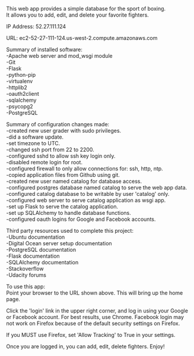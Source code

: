 This web app provides a simple database for the sport of boxing.  
It allows you to add, edit, and delete your favorite fighters.

IP Address: 52.27.111.124  

URL: ec2-52-27-111-124.us-west-2.compute.amazonaws.com

Summary of installed software:   
-Apache web server and mod_wsgi module  
-Git  
-Flask  
-python-pip  
-virtualenv  
-httplib2  
-oauth2client  
-sqlalchemy  
-psycopg2  
-PostgreSQL  


Summary of configuration changes made:  
-created new user grader with sudo privileges.  
-did a software update.  
-set timezone to UTC.  
-changed ssh port from 22 to 2200.  
-configured sshd to allow ssh key login only.  
-disabled remote login for root.  
-configured firewall to only allow connections for: ssh, http, ntp.  
-copied application files from Github using git.  
-created new user named catalog for database access.  
-configured postgres database named catalog to serve the web app data.  
-configured catalog database to be writable by user 'catalog' only.  
-configured web server to serve catalog application as wsgi app.  
-set up Flask to serve the catalog application.  
-set up SQLAlchemy to handle database functions.  
-configured oauth logins for Google and Facebook accounts.  


Third party resources used to complete this project:  
-Ubuntu documentation  
-Digital Ocean server setup documentation  
-PostgreSQL documentation  
-Flask documentation  
-SQLAlchemy documentation  
-Stackoverflow  
-Udacity forums  


To use this app:  
Point your browser to the URL shown above. This will bring up the home page.  

Click the 'login' link in the upper right corner, and log in using your
Google or Facebook account.  For best results, use Chrome.  Facebook
login may not work on Firefox because of the default security settings
on Firefox.  

If you MUST use Firefox, set 'Allow Tracking' to True in your settings.  

Once you are logged in, you can add, edit, delete fighters.  Enjoy!
